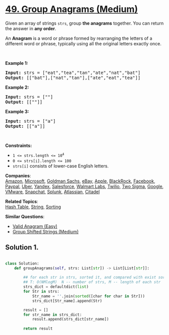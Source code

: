# [49. Group Anagrams (Medium)](https://leetcode.com/problems/group-anagrams/)

<p>Given an array of strings <code>strs</code>, group <strong>the anagrams</strong> together. You can return the answer in <strong>any order</strong>.</p>

<p>An <strong>Anagram</strong> is a word or phrase formed by rearranging the letters of a different word or phrase, typically using all the original letters exactly once.</p>

<p>&nbsp;</p>
<p><strong>Example 1:</strong></p>
<pre><strong>Input:</strong> strs = ["eat","tea","tan","ate","nat","bat"]
<strong>Output:</strong> [["bat"],["nat","tan"],["ate","eat","tea"]]
</pre><p><strong>Example 2:</strong></p>
<pre><strong>Input:</strong> strs = [""]
<strong>Output:</strong> [[""]]
</pre><p><strong>Example 3:</strong></p>
<pre><strong>Input:</strong> strs = ["a"]
<strong>Output:</strong> [["a"]]
</pre>
<p>&nbsp;</p>
<p><strong>Constraints:</strong></p>

<ul>
	<li><code>1 &lt;= strs.length &lt;= 10<sup>4</sup></code></li>
	<li><code>0 &lt;= strs[i].length &lt;= 100</code></li>
	<li><code>strs[i]</code> consists of lower-case English letters.</li>
</ul>


**Companies**:  
[Amazon](https://leetcode.com/company/amazon), [Microsoft](https://leetcode.com/company/microsoft), [Goldman Sachs](https://leetcode.com/company/goldman-sachs), [eBay](https://leetcode.com/company/ebay), [Apple](https://leetcode.com/company/apple), [BlackRock](https://leetcode.com/company/blackrock), [Facebook](https://leetcode.com/company/facebook), [Paypal](https://leetcode.com/company/paypal), [Uber](https://leetcode.com/company/uber), [Yandex](https://leetcode.com/company/yandex), [Salesforce](https://leetcode.com/company/salesforce), [Walmart Labs](https://leetcode.com/company/walmart-labs), [Twilio](https://leetcode.com/company/twilio), [Two Sigma](https://leetcode.com/company/two-sigma), [Google](https://leetcode.com/company/google), [VMware](https://leetcode.com/company/vmware), [Snapchat](https://leetcode.com/company/snapchat), [Splunk](https://leetcode.com/company/splunk), [Atlassian](https://leetcode.com/company/atlassian), [Citadel](https://leetcode.com/company/citadel)

**Related Topics**:  
[Hash Table](https://leetcode.com/tag/hash-table/), [String](https://leetcode.com/tag/string/), [Sorting](https://leetcode.com/tag/sorting/)

**Similar Questions**:
* [Valid Anagram (Easy)](https://leetcode.com/problems/valid-anagram/)
* [Group Shifted Strings (Medium)](https://leetcode.com/problems/group-shifted-strings/)

## Solution 1.

```py

class Solution:
    def groupAnagrams(self, strs: List[str]) -> List[List[str]]:
        
        ## for each str in strs, sorted it, and compared with exist sorted list, if exist, append to this list
        ## T: O(NMlogM)  N -- number of strs, M -- length of each str
        strs_dict = defaultdict(list)
        for Str in strs:
            Str_name = ''.join(sorted([char for char in Str]))
            strs_dict[Str_name].append(Str)

        result = []
        for str_name in strs_dict:
            result.append(strs_dict[str_name])
            
        return result

```